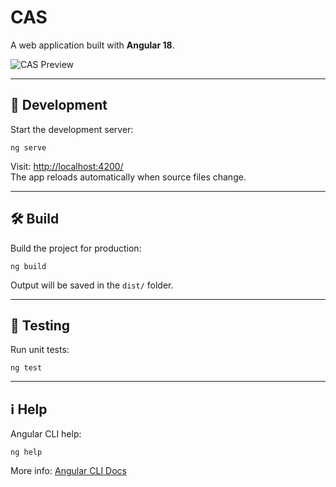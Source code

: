 # CAS

A web application built with **Angular 18**.

![CAS Preview](src/assets/cas-preview.png)

---

## 🚀 Development

Start the development server:

```
ng serve
```

Visit: [http://localhost:4200/](http://localhost:4200/)  
The app reloads automatically when source files change.

---

## 🛠️ Build

Build the project for production:

```
ng build
```

Output will be saved in the `dist/` folder.

---

## 🧪 Testing

Run unit tests:

```
ng test
```

---

## ℹ️ Help

Angular CLI help:

```
ng help
```

More info: [Angular CLI Docs](https://angular.dev/tools/cli)

